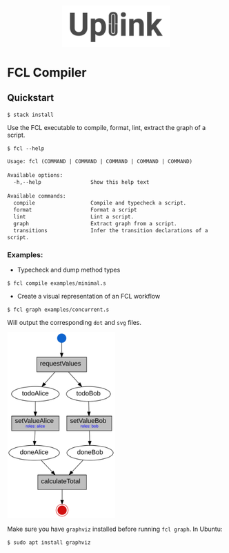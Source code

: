 <p align="center">
  <a href="http://www.adjoint.io"><img src="assets/uplink.png" width="250"/></a>
</p>

FCL Compiler
============

Quickstart
----------

```
$ stack install
```

Use the FCL executable to compile, format, lint, extract the graph of a script.

```
$ fcl --help
```

```
Usage: fcl (COMMAND | COMMAND | COMMAND | COMMAND | COMMAND)

Available options:
  -h,--help                Show this help text

Available commands:
  compile                  Compile and typecheck a script.
  format                   Format a script
  lint                     Lint a script.
  graph                    Extract graph from a script.
  transitions              Infer the transition declarations of a script.
```

### Examples:

- Typecheck and dump method types

```
$ fcl compile examples/minimal.s
```

- Create a visual representation of an FCL workflow

```
$ fcl graph examples/concurrent.s
```

Will output the corresponding `dot` and `svg` files.

<p>
  <img src="assets/concurrent.svg" width="250"/>
</p>


Make sure you have `graphviz` installed before running `fcl graph`. In Ubuntu:
```
$ sudo apt install graphviz
```
